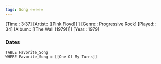 ```yaml
---
tags: Song ⭐⭐⭐⭐⭐ 
---
```

[Time:: 3:37]
[Artist:: [[Pink Floyd]] ]
[Genre:: Progressive Rock]
[Played:: 34]
[Album:: [[The Wall (1979)]]]
[Year:: 1979]
### Dates
````dataview
TABLE Favorite_Song
WHERE Favorite_Song = [[One Of My Turns]]
````
